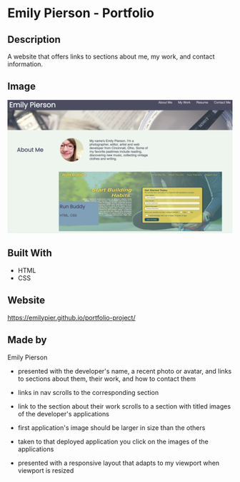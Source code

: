 # Emily Pierson - Portfolio
## Description
A website that offers links to sections about me, my work, and contact information.

## Image
![Image of my portfolio.](/assets/portfolio-screenshot.png)

## Built With
* HTML
* CSS

## Website
https://emilypier.github.io/portfolio-project/

## Made by 
Emily Pierson

* presented with the developer's name, a recent photo or avatar, and links to sections about them, their work, and how to contact them

* links in nav scrolls to the corresponding section

* link to the section about their work scrolls to a section with titled images of the developer's applications

* first application's image should be larger in size than the others

* taken to that deployed application you click on the images of the applications

* presented with a responsive layout that adapts to my viewport when viewport is resized
